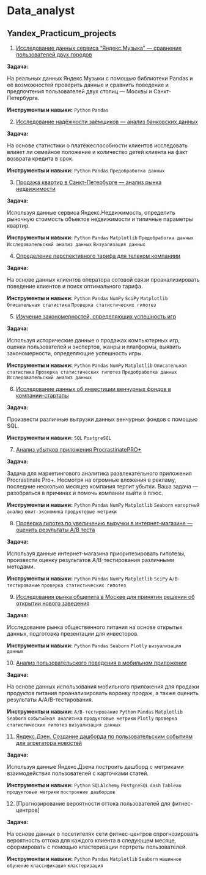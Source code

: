# Data_analyst
## Yandex_Practicum_projects
 
1) [Исследование данных сервиса “Яндекс.Музыка” — сравнение пользователей двух городов](https://github.com/LizaVet23/Data_analyst/tree/main/Yandex_music)   
  
**Задача:**
  
На реальных данных Яндекс.Музыки c помощью библиотеки Pandas и её возможностей проверить данные и сравнить поведение и предпочтения пользователей двух столиц — Москвы и Санкт-Петербурга. 

**Инструменты и навыки:** `Python` `Pandas`  
  
2) [Исследование надёжности заёмщиков — анализ банковских данных](https://github.com/LizaVet23/Data_analyst/tree/main/Исследование_надежности_заемщиков)

**Задача:**  

На основе статистики о платёжеспособности клиентов исследовать влияет ли семейное положение и количество детей клиента на факт возврата кредита в срок.

**Инструменты и навыки:** `Python` `Pandas` `Предобработка данных`  
  
 3) [Продажа квартир в Санкт-Петербурге — анализ рынка недвижимости](https://github.com/LizaVet23/Data_analyst/tree/main/Анализ_рынка_недвижимости)  
 
**Задача:**  

Используя данные сервиса Яндекс.Недвижимость, определить рыночную стоимость объектов недвижимости и типичные параметры квартир.  

**Инструменты и навыки:** `Python` `Pandas` `Matplotlib` `Предобработка данных` `Исследовательский анализ данных` `Визуализация данных`  
  
4) [Определение перспективного тарифа для телеком компаниии](https://github.com/LizaVet23/Data_analyst/tree/main/Определение_выгодного_тарифа_для_телеком_компании)  
 
**Задача:**  

На основе данных клиентов оператора сотовой связи проанализировать поведение клиентов и поиск оптимального тарифа.  

**Инструменты и навыки:** `Python` `Pandas` `NumPy` `SciPy` `Matplotlib` `Описательная статистика` `Проверка статистических гипотез`  
  
 5) [Изучение закономерностей, определяющих успешность игр](https://github.com/LizaVet23/Data_analyst/tree/main/Изучение%20закономерностей%2C%20определяющих%20успешность%20игр)
 
**Задача:**  

Используя исторические данные о продажах компьютерных игр, оценки пользователей и экспертов, жанры и платформы, выявить закономерности, определяющие успешность игры.  

**Инструменты и навыки:** `Python` `Pandas` `NumPy`  `Matplotlib` `Описательная статистика` `Проверка статистических гипотез` `Предобработка данных` `Исследовательский анализ данных`  
  
   6) [Исследование данных об инвестиции венчурных фондов в компании-стартапы](https://github.com/LizaVet23/Data_analyst/tree/main/Исследование%20данных%20об%20инвестиции%20венчурных%20фондов%20в%20компании-стартапы)
 
**Задача:**  

Произвести различные выгрузки данных венчурных фондов с помощью SQL.  

**Инструменты и навыки:** `SQL` `PostgreSQL`   
  
   7) [Анализ убытков приложения ProcrastinatePRO+](https://github.com/LizaVet23/Data_analyst/tree/main/Анализ%20убытков%20приложения%20ProcrastinatePRO%2B)
 
**Задача:**  

Задача для маркетингового аналитика развлекательного приложения Procrastinate Pro+. Несмотря на огромные вложения в рекламу, последние несколько месяцев компания терпит убытки. Ваша задача — разобраться в причинах и помочь компании выйти в плюс.  

**Инструменты и навыки:** `Python` `Pandas` `NumPy`  `Matplotlib`  `Seaborn` `когортный анализ` `юнит-экономика` `продуктовые метрики`
  
8) [Проверка гипотез по увеличению выручки в интернет-магазине —
оценить результаты A/B теста](https://github.com/LizaVet23/Data_analyst/tree/main/Проверка%20гипотез%20по%20увеличению%20выручки%20в%20интернет-магазине%20%20AB%20тест)
 
**Задача:**  

Используя данные интернет-магазина приоритезировать гипотезы, произвести оценку результатов A/B-тестирования различными методами.  

**Инструменты и навыки:** `Python` `Pandas` `NumPy`  `Matplotlib` `SciPy` `A/B-тестирование` `проверка статистических гипотез`  
  
9) [Исследования рынка общепита в Москве для принятия решения об
открытии нового заведения](https://github.com/LizaVet23/Data_analyst/tree/main/Исследования%20рынка%20общепита%20в%20Москве%20для%20принятия%20решения%20об%20открытии%20нового%20заведения)
 
**Задача:**  

Исследование рынка общественного питания на основе открытых данных, подготовка презентации для инвесторов.  

**Инструменты и навыки:** `Python` `Pandas`  `Seaborn` `Plotly`  `визуализация данных`  
  
10) [Анализ пользовательского поведения в мобильном приложении](https://github.com/LizaVet23/Data_analyst/tree/main/Анализ%20пользовательского%20поведения%20в%20мобильном%20приложении)
 
**Задача:**  

На основе данных использования мобильного приложения для продажи продуктов питания проанализировать воронку продаж, а также оценить результаты A/A/B-тестирования. 

**Инструменты и навыки:** `A/B-тестирование` `Python` `Pandas` `Matplotlib` `Seaborn` `событийная аналитика`  `продуктовые метрики` `Plotly` `проверка статистических гипотез` `визуализация данных`  
  
11) [Яндекс.Дзен. Создание дашборда по пользовательским событиям для агрегатора
новостей](https://github.com/LizaVet23/Data_analyst/tree/main/Создание%20дашборда%20по%20пользовательским%20событиям%20для%20агрегатора%20новостей)
 
**Задача:**  

Используя данные Яндекс.Дзена построить дашборд с метриками взаимодействия пользователей с карточками статей. 

**Инструменты и навыки:** `Python` `SQLAlchemy` `PostgreSQL` `dash` `Tableau` `продуктовые метрики` `построение дашбордов`  
  
12) [Прогнозирование вероятности оттока пользователей для фитнес-центров]
 
**Задача:**  

На основе данных о посетителях сети фитнес-центров спрогнозировать вероятность оттока для каждого клиента в следующем месяце, сформировать с помощью кластеризации портреты пользователей.

**Инструменты и навыки:** `Python` `Pandas` `Matplotlib` `Seaborn` `машинное обучение` `классификация` `кластеризация`


